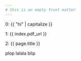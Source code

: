 ```yaml
---
# this is an empty front matter
---
```


0: {{ "hi" | capitalize }}

1: {{ index.pdf_url }}

2: {{ page.title }}

plop lalala blip
